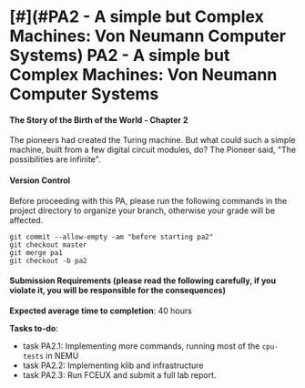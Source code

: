 [#](#PA2 - A simple but Complex Machines: Von Neumann Computer Systems) PA2 - A simple but Complex Machines: Von Neumann Computer Systems
====================================================

#### The Story of the Birth of the World - Chapter 2

The pioneers had created the Turing machine. But what could such a simple machine, built from a few digital circuit modules, do? The Pioneer said, "The possibilities are infinite".

#### Version Control

Before proceeding with this PA, please run the following commands in the project directory to organize your branch, otherwise your grade will be affected.

    git commit --allow-empty -am "before starting pa2"
    git checkout master
    git merge pa1
    git checkout -b pa2
    

#### Submission Requirements (please read the following carefully, if you violate it, you will be responsible for the consequences)

**Expected average time to completion**: 40 hours

**Tasks to-do**:

*   task PA2.1: Implementing more commands, running most of the `cpu-tests` in NEMU
*   task PA2.2: Implementing klib and infrastructure
*   task PA2.3: Run FCEUX and submit a full lab report.